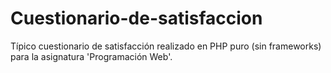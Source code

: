 # Cuestionario-de-satisfaccion
Típico cuestionario de satisfacción realizado en PHP puro (sin frameworks) para la asignatura 'Programación Web'.
